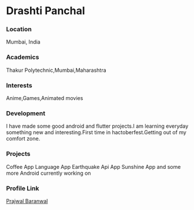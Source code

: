 # Drashti Panchal

### Location

Mumbai, India

### Academics

Thakur Polytechnic,Mumbai,Maharashtra

### Interests

Anime,Games,Animated movies 

### Development

I have made some good android and flutter projects.I am learning everyday something new and interesting.First time in hactoberfest.Getting out of my comfort zone. 

### Projects
Coffee App 
Language App
Earthquake Api App
Sunshine App
and some more Android currently working on
### Profile Link

[Prajwal Baranwal](https://github.com/drashti-panchal)
